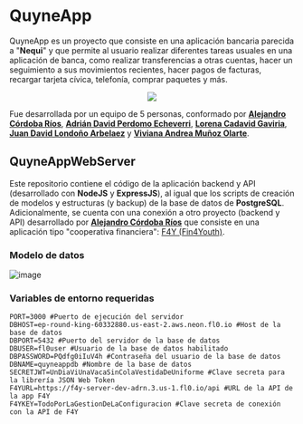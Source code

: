 # QuyneApp

QuyneApp es un proyecto que consiste en una aplicación bancaria parecida a "**Nequi**" y que permite al usuario realizar diferentes tareas usuales en una aplicación de banca, como realizar transferencias a otras cuentas, hacer un seguimiento a sus movimientos recientes, hacer pagos de facturas, recargar tarjeta cívica, telefonía, comprar paquetes y más. 

<p align="center">
  <img src="https://github.com/lejito/QuyneAppWebServer/assets/88862376/02971460-3353-4600-8d07-ee2c1dd1442f">
</p>

Fue desarrollada por un equipo de 5 personas, conformado por **[Alejandro Córdoba Ríos](https://github.com/lejito)**, **[Adrián David Perdomo Echeverri](https://github.com/AdrianPerdomoE)**, **[Lorena Cadavid Gaviria](https://github.com/L0renaC)**, **[Juan David Londoño Arbelaez](https://github.com/obdrase)** y **[Viviana Andrea Muñoz Olarte](https://github.com/olarteViviana)**.

## QuyneAppWebServer

Este repositorio contiene el código de la aplicación backend y API (desarrollado con **NodeJS** y **ExpressJS**), al igual que los scripts de creación de modelos y estructuras (y backup) de la base de datos de **PostgreSQL**. Adicionalmente, se cuenta con una conexión a otro proyecto (backend y API) desarrollado por **[Alejandro Córdoba Ríos](https://github.com/lejito)** que consiste en una aplicación tipo "cooperativa financiera": [F4Y (Fin4Youth)](https://github.com/lejito/f4y-server).

### Modelo de datos
![image](https://github.com/lejito/QuyneAppWebServer/assets/88862376/7c796ce9-50bf-47be-9ecc-d84b9b943a13)

### Variables de entorno requeridas
```env
PORT=3000 #Puerto de ejecución del servidor
DBHOST=ep-round-king-60332880.us-east-2.aws.neon.fl0.io #Host de la base de datos
DBPORT=5432 #Puerto del servidor de la base de datos
DBUSER=fl0user #Usuario de la base de datos habilitado
DBPASSWORD=PQdfg0iIuV4h #Contraseña del usuario de la base de datos
DBNAME=quyneappdb #Nombre de la base de datos
SECRETJWT=UnDiaViUnaVacaSinColaVestidaDeUniforme #Clave secreta para la librería JSON Web Token
F4YURL=https://f4y-server-dev-adrn.3.us-1.fl0.io/api #URL de la API de la app F4Y
F4YKEY=TodoPorLaGestionDeLaConfiguracion #Clave secreta de conexión con la API de F4Y
```

